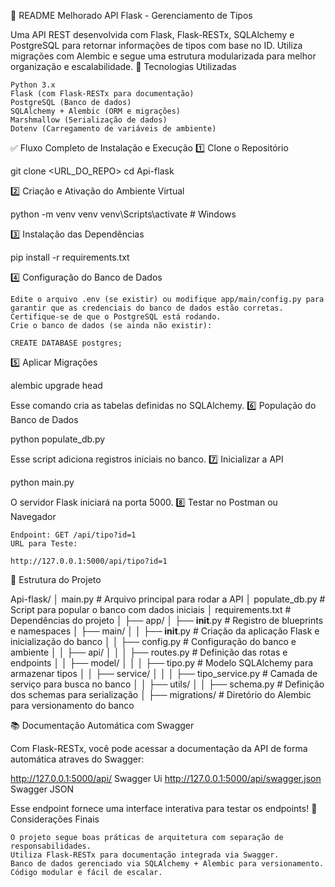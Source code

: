 📝 README Melhorado
API Flask - Gerenciamento de Tipos

Uma API REST desenvolvida com Flask, Flask-RESTx, SQLAlchemy e PostgreSQL para retornar informações de tipos com base no ID. Utiliza migrações com Alembic e segue uma estrutura modularizada para melhor organização e escalabilidade.
🚀 Tecnologias Utilizadas

    Python 3.x
    Flask (com Flask-RESTx para documentação)
    PostgreSQL (Banco de dados)
    SQLAlchemy + Alembic (ORM e migrações)
    Marshmallow (Serialização de dados)
    Dotenv (Carregamento de variáveis de ambiente)

✅ Fluxo Completo de Instalação e Execução
1️⃣ Clone o Repositório

git clone <URL_DO_REPO>
cd Api-flask

2️⃣ Criação e Ativação do Ambiente Virtual

python -m venv venv
venv\Scripts\activate  # Windows

3️⃣ Instalação das Dependências

pip install -r requirements.txt

4️⃣ Configuração do Banco de Dados

    Edite o arquivo .env (se existir) ou modifique app/main/config.py para garantir que as credenciais do banco de dados estão corretas.
    Certifique-se de que o PostgreSQL está rodando.
    Crie o banco de dados (se ainda não existir):

    CREATE DATABASE postgres;

5️⃣ Aplicar Migrações

alembic upgrade head

Esse comando cria as tabelas definidas no SQLAlchemy.
6️⃣ População do Banco de Dados

python populate_db.py

Esse script adiciona registros iniciais no banco.
7️⃣ Inicializar a API

python main.py

O servidor Flask iniciará na porta 5000.
8️⃣ Testar no Postman ou Navegador

    Endpoint: GET /api/tipo?id=1
    URL para Teste:

    http://127.0.0.1:5000/api/tipo?id=1

📌 Estrutura do Projeto

Api-flask/
│   main.py              # Arquivo principal para rodar a API
│   populate_db.py       # Script para popular o banco com dados iniciais
│   requirements.txt     # Dependências do projeto
│
├── app/
│   ├── __init__.py      # Registro de blueprints e namespaces
│   ├── main/
│   │   ├── __init__.py  # Criação da aplicação Flask e inicialização do banco
│   │   ├── config.py    # Configuração do banco e ambiente
│   │   ├── api/
│   │   │   ├── routes.py    # Definição das rotas e endpoints
│   │   ├── model/
│   │   │   ├── tipo.py  # Modelo SQLAlchemy para armazenar tipos
│   │   ├── service/
│   │   │   ├── tipo_service.py  # Camada de serviço para busca no banco
│   │   ├── utils/
│   │       ├── schema.py  # Definição dos schemas para serialização
│
├── migrations/          # Diretório do Alembic para versionamento do banco

📚 Documentação Automática com Swagger

Com Flask-RESTx, você pode acessar a documentação da API de forma automática atraves do Swagger:

http://127.0.0.1:5000/api/ Swagger Ui
http://127.0.0.1:5000/api/swagger.json  Swagger JSON

Esse endpoint fornece uma interface interativa para testar os endpoints!
📌 Considerações Finais

    O projeto segue boas práticas de arquitetura com separação de responsabilidades.
    Utiliza Flask-RESTx para documentação integrada via Swagger.
    Banco de dados gerenciado via SQLAlchemy + Alembic para versionamento.
    Código modular e fácil de escalar.